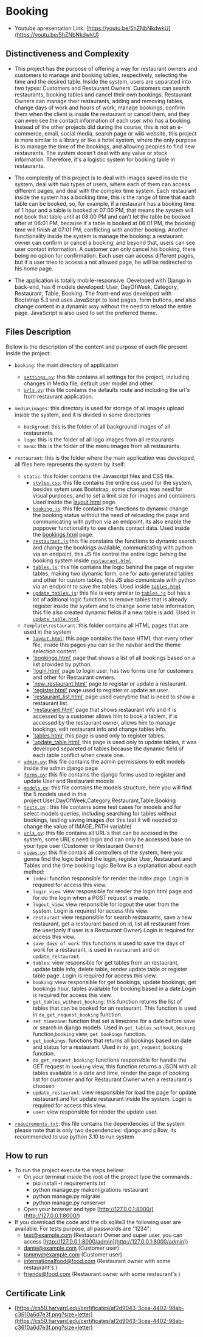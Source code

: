# Booking
- Youtube apresentation Link: [https://youtu.be/5hZNbNkdwkU](https://youtu.be/5hZNbNkdwkU)

## Distinctiveness and Complexity
- This project has the purpose of offering a way for restaurant owners and customers  to manage and booking tables, respectively, selecting the time and the desired table. Inside the system, users are separated into two types: Customers and Restaurant Owners. Customers can search restaurants, booking tables and cancel their own bookings. Restaurant Owners can manage their restaurants, adding and removing tables, change days of work and hours of work, manage bookings, confirm them when the client is inside the restaurant or cancel them, and they can even see the contact information of each user who has a booking. Instead of the other projects  did during the course, this is not an e-commerce, email, social media, search page or wiki website, this project is more similar to a library or like a hotel system, where the only purpose is to manage the time of the bookings, and allowing peoples to find new restaurants. The system doesn't deal with any value or stock information. Therefore, it's a logistic system for booking table in restaurants.


- The complexity of this project is to deal with images saved inside the system, deal with two types of users, where each of them can access different pages, and deal with the complex time system. Each restaurant inside the system has a booking time, this is the range of time that each table can be booked, so, for example, if a restaurant has a booking time of 1 hour and a table is booked at 07:00 PM, that means the system will not book that table until at 08:00 PM and can't let the table be booked after at 06:01 PM, because if a table is booked at 06:01 PM, the booking time will finish at 07:01 PM, conflicting with another booking. Another functionality inside the system  is manage the booking: a restaurant owner can confirm or cancel a booking, and beyond that, users can see user contact information. A customer can only cancel his booking, there being no option for confirmation. Each user can access different pages, but if a user tries to access a not allowed page, he will be redirected to his home page.

- The application is totally mobile-responsive. Developed with Django in back-end, has 6 models developed: User, DayOfWeek, Category, Restaurant, Table, Booking. The front-end was developed with Bootstrap 5.3 and uses JavaScript to load pages, form buttons, and also change content in a dynamic way without the need to reload the entire page. JavaScript is also used to set the preferred theme.

## Files Description
Bellow is the description of the content and purpose of each file present inside the project:
- `booking`: the main directory of application
    - [`settings.py`](booking\settings.py): this file contains all settings for the project, including changes in Media file, default user model and other.
    - [`urls.py`](booking\urls.py): this file contains the defaults route and including the url's from restaurant application.
- `media\images`: this directory is used for storage of all images upload inside the system, and it is divided in some directories
    - `backgroud`: this is the folder of all background images of all restaurants.
    - `logo`: this is the folder of all logo images from all restaurants
    - `menu`: this is the folder of the menu images from all restaurants.
- `restaurant`: this is the folder where the main application was developed, all files here represents the system by itself:
    - `static`: this folder contains the Javascript files and CSS file.
        - [`styles.css`](restaurant\static\restaurant\styles.css): this file contains the entire css used for the system, besides sytem uses Bootstrap, some changes was need for visual purposes, and to set a limit size for images and containers. Used inside the [layout.html](restaurant\templates\restaurant\layout.html) page.
        - [`booking.js`](restaurant\static\restaurant\booking.js): this file contains the functions to dynamic change the booking status without the need of reloading the page and communicating with python via an endpoint, its also enable the poppover functionality to see clients contact data. Used inside the [bookings.html](restaurant\templates\restaurant\bookings.html) page.
        - [`restaurant.js`](restaurant\static\restaurant\restaurant.js):this file constains the functions to dynamic search and change the bookings available, communicating with python via an endpoint, this JS file control the entire logic behing the booking system inside [`restaurant.html`](restaurant\templates\restaurant\restaurant.html).
        - [`tables.js`](restaurant\static\restaurant\tables.js): this file contains the logic behind the page of register tables, making two dynamic form, one for auto generated tables and other for custom tables, this JS also comunicate with python via an endpoint to save the tables. Used inside [`tables.html`](restaurant\templates\restaurant\tables.html)
        - [`update_tables.js`](restaurant\static\restaurant\update_tables.js): this file is very similar to [`tables.js`](restaurant\static\restaurant\tables.js) but has a lot of aditional logic functions to remove tables that is already register inside the system and to change some table information, this file also created dynamic fields if a new table is add. Used in [`update_table.html`](restaurant\templates\restaurant\update_table.html).
    - `template\restaurant`: this folder contains all HTML pages that are used in the system
        - [`layout.html`](restaurant\templates\restaurant\layout.html): this page contains the base HTML that every other file, inside this pages you can se the navbar and the theme selection content.
        - ['bookings.html'](restaurant\templates\restaurant\bookings.html) page that shows a list of all bookings based on a list provided by python.
        - ['login.html'](restaurant\templates\restaurant\login.html) page to login user, has two forms one for customers and other for Restaurant owners.
        - ['new_restaurant.html'](restaurant\templates\restaurant\new_restaurant.html) page to registar or update a restaurant.
        - ['register.html'](restaurant\templates\restaurant\register.html) page used to register or update an user.
        - ['restaurant_list.html'](restaurant\templates\restaurant\restaurant_list.html) page used everytime that is need to show a restaurant list.
        - ['restaurant.html'](restaurant\templates\restaurant\restaurant.html) page that shows restaurant info and if is accessed by a customer allows him to book a tablem, if is accessed by the restaurant owner, allows him to manage bookings, edit restaurant info and change tables info.
        - ['tables.html'](restaurant\templates\restaurant\tables.html) this page is used only to register tables.
        - ['update_table.html'](restaurant\templates\restaurant\update_table.html) this page is used only to update tables, it was developed separeted of tables because the dynamic field of each table conflict when create one.
    - [`admin.py`](restaurant\admin.py): this file contains the admin permissions to edit models inside the admin django page
    - [`forms.py`](restaurant\forms.py): this file contains the django forms used to register and update User and Restaurant models
    - [`models.py`](restaurant\models.py): this file contains the models structure, here you will find the 5 models used in this project:User,DayOfWeek,Category,Restaurant,Table,Booking
    - [`tests.py`](restaurant\tests.py) : this file contains some test cases for models and for select models queries, including searching for tables without bookings, testing saving images (for this test it will needed to change the value of IMAGE_PATH variable)
    - [`urls.py`](restaurant\urls.py): this file contains all URL's that can be acessed in the system, some URL's need login and can only be accessed base on your type user (Customer or Restaurant Owner)
    - [`views.py`](restaurant\views.py): this file contais all controllers of the system, here you gonna find the logic behind the login, register User, Restaurant and Tables and the time booking logic.Bellow is a explanation about each method:
        - ``index``: function responsible for render the index page. Login is required for access this view.
        - `login_view`: view responsible for render the login html page and for do the login when a POST request is made.
        - `logout_view`: view responsible for logout the user from the system. Login is required for access this view.
        - `restaurant` view responsible for search restaurants, save a new restaurant, get a restaurant based on id, list all restaurant from the user(only if user is a Restaurant Owner).Login is required for access this view.
        - ``save_days_of_work``: this functions is used to save the days of work for a restaurant, is used in ``restaurant`` and on `update_restaurant`.
        - `tables`: view responsible for get tables from an restaurant, update table info, delete table, render update table or register table page. Login is required for access this view.
        - `booking`: view responsible for get bookings, update bookings, get bookings hour, tables available for booking based in a date.Login is required for access this view.
        - `get_tables_without_booking`: this function returns the list of tables that can be booked for an restaurant. This function is used in `do_get_request_booking` function.
        - `set_timezone`: function that set a timezone for a date before save or search in django models. Used in `get_tables_without_booking` function,`booking` view, `get_bookings` function.
        - `get_bookings`: functions that returns all bookings based on date and status for a restaurant. Used in `do_get_request_booking` function.
        - `do_get_request_booking`: functions responsible for handle the GET request in `booking` view, this function returns a JSON with all tables available in a date and time, render the page of booking list for customer and for Restaurant Owner when a restaurant is choosen
        - `update_restaurant`: view responsible for load the page for update restaurant and for update restaurant inside the system. Login is required for access this view.
        - `user`: view responsible for render the update user.


- [`requirements.txt`](requirements.txt): this file contains the dependencies of the system please note that is only two dependencies: django and pillow, its recommended to use python 3.10 to run system

## How to run
- To run the project execute the steps bellow:
    - On your terminal inside the root of the project type the commands :
        - pip install -r requirements.txt
        - python manage.py makemigrations restaurant
        - python manage.py migrate
        - python manage.py runserver
    - Open your browser and type [http://127.0.0.1:8000/](http://127.0.0.1:8000/)
- If you download the code and the db.sqlite3 the following user are available. For tests purpose, all passwords are "1234":
    - test@example.com (Restaurant Owner and super user, you can access [http://127.0.0.1:8000/admin](http://127.0.0.1:8000/admin))
    - dante@example.com (Customer user)
    - tommy@example.com (Customer user)
    - internationalfood@food.com (Restaurant owner with some restaurant's )
    - friends@food.com (Restaurant owner with some restaurant's )


## Certificate Link
- [https://cs50.harvard.edu/certificates/af2d9043-3cea-4402-98ab-c3610a6d7e3f.png?size=letter](https://cs50.harvard.edu/certificates/af2d9043-3cea-4402-98ab-c3610a6d7e3f.png?size=letter)
